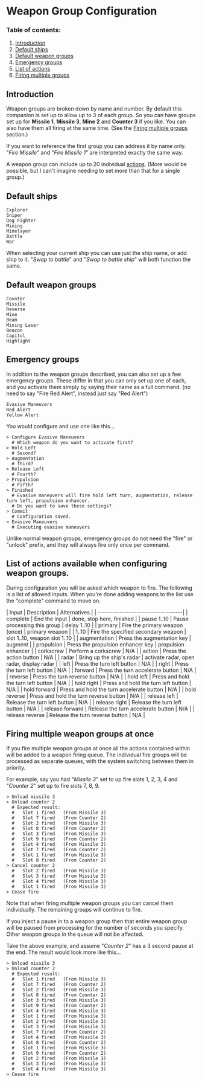 # Weapon Group Configuration

### Table of contents:

1. [Introduction](#intro)
2. [Default ships](#definedShips)
3. [Default weapon groups](#definedGroups)
4. [Emergency groups](#emergencyGroups)
5. [List of actions](#actionList)
6. [Firing multiple groups](#advancedFiring)


<a name="intro"></a>
## Introduction

Weapon groups are broken down by name and number. By default this companion is set up to allow up to 3 of each group. So you can have groups set up for **Missile 1**, **Missile 3**, **Mine 2** and **Counter 3** if you like. You can also have them all firing at the same time. (See the [Firing multiple groups](#advancedFiring) section.)

If you want to reference the first group you can address it by name only. "*Fire Missile*" and "*Fire Missile 1*" are interpreted exactly the same way.

A weapon group can include up to 20 individual [actions](#actionList). (More would be possible, but I can't imagine needing to set more than that for a single group.)

<a name="definedShips"></a>
## Default ships

```
Explorer
Sniper
Dog Fighter
Mining
Minelayer
Battle
War
```

When selecting your current ship you can use just the ship name, or add ship to it.  "*Swap to battle*" and "*Swap to battle ship*" will both function the same.

<a name="definedGroups"></a>
## Default weapon groups

```
Counter
Missile
Reverse
Mine
Beam
Mining Laser
Beacon
Capitol
Highlight
```

<a name="emergencyGroups"></a>
## Emergency groups

In addition to the weapon groups described, you can also set up a few emergency groups. These differ in that you can only set up one of each, and you activate them simply by saying their name as a full command. (no need to say "Fire Red Alert", instead just say "Red Alert")

```
Evasive Maneuvers
Red Alert
Yellow Alert
```

You would configure and use one like this...

```
> Configure Evasive Maneuvers
  # Which weapon do you want to activate first?
> Hold Left
  # Second?
> Augmentation
  # Third?
> Release Left
  # Fourth?
> Propulsion
  # Fifth?
> Finished
  # Evasive maneuvers will fire hold left turn, augmentation, release turn left, propulsion enhancer.
  # Do you want to save these settings?
> Commit
  # Configuration saved.
> Evasive Maneuvers
  # Executing evasive maneuvers
```

Unlike normal weapon groups, emergency groups do not need the "fire" or "unlock" prefix, and they will always fire only once per command.


<a name="actionList"></a>
## List of actions available when configuring weapon groups.

During configuration you will be asked which weapon to fire. The following is a list of allowed inputs. When you're done adding weapons to the list use the "complete" command to move on.

| Input | Description | Alternatives |
| -----------------------------------|
| complete | End the input | done, stop here, finished |
| pause 1..10 | Pause processing this group | delay 1..10 |
| primary | Fire the primary weapon (once) | primary weapon |
| 1..10 | Fire the specified secondary weapon | slot 1..10, weapon slot 1..10 |
| augmentation | Press the augmentation key | augment |
| propulsion | Press the propulsion enhancer key | propulsion enhancer |
| corkscrew | Perform a corkscrew | N/A |
| action | Press the action button | N/A |
| radar | Bring up the ship's radar | activate radar, open radar, display radar |
| left | Press the turn left button | N/A |
| right | Press the turn left button | N/A |
| forward | Press the turn accelerate button | N/A |
| reverse | Press the turn reverse button | N/A |
| hold left | Press and hold the turn left button | N/A |
| hold right | Press and hold the turn left button | N/A |
| hold forward | Press and hold the turn accelerate button | N/A |
| hold reverse | Press and hold the turn reverse button | N/A |
| release left | Release the turn left button | N/A |
| release right | Release the turn left button | N/A |
| release forward | Release the turn accelerate button | N/A |
| release reverse | Release the turn reverse button | N/A |


<a name="advancedFiring"></a>
## Firing multiple weapon groups at once

If you fire multiple weapon groups at once all the actions contained within will be added to a weapon firing queue. The individual fire groups will be processed as separate queues, with the system switching between them in priority.

For example, say you had "*Missile 3*" set to up fire slots 1, 2, 3, 4 and "*Counter 2*" set up to fire slots 7, 8, 9.

```
> Unload missile 3
> Unload counter 2
  # Expected result:
  #   Slot 1 fired   (From Missile 3)
  #   Slot 7 fired   (From Counter 2)
  #   Slot 2 fired   (From Missile 3)
  #   Slot 8 fired   (From Counter 2)
  #   Slot 3 fired   (From Missile 3)
  #   Slot 9 fired   (From Counter 2)
  #   Slot 4 fired   (From Missile 3)
  #   Slot 7 fired   (From Counter 2)
  #   Slot 1 fired   (From Missile 3)
  #   Slot 8 fired   (From Counter 2)
> Cancel counter 2
  #   Slot 2 fired   (From Missile 3)
  #   Slot 3 fired   (From Missile 3)
  #   Slot 4 fired   (From Missile 3)
  #   Slot 1 fired   (From Missile 3)
> Cease fire
```

Note that when firing multiple weapon groups you can cancel them individually. The remaining groups will continue to fire.

If you inject a pause in to a weapon group then that entire weapon group will be paused from processing for the number of seconds you specify. Other weapon groups in the queue will not be affected.

Take the above example, and assume "*Counter 2*" has a 3 second pause at the end. The result would look more like this...

```
> Unload missile 3
> Unload counter 2
  # Expected result:
  #   Slot 1 fired   (From Missile 3)
  #   Slot 7 fired   (From Counter 2)
  #   Slot 2 fired   (From Missile 3)
  #   Slot 8 fired   (From Counter 2)
  #   Slot 3 fired   (From Missile 3)
  #   Slot 9 fired   (From Counter 2)
  #   Slot 4 fired   (From Missile 3)
  #   Slot 1 fired   (From Missile 3)
  #   Slot 2 fired   (From Missile 3)
  #   Slot 3 fired   (From Missile 3)
  #   Slot 7 fired   (From Counter 2)
  #   Slot 4 fired   (From Missile 3)
  #   Slot 8 fired   (From Counter 2)
  #   Slot 1 fired   (From Missile 3)
  #   Slot 9 fired   (From Counter 2)
  #   Slot 2 fired   (From Missile 3)
  #   Slot 3 fired   (From Missile 3)
  #   Slot 4 fired   (From Missile 3)
> Cease fire
```
